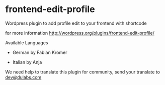 frontend-edit-profile
=====================

Wordpress plugin to add profile edit to your frontend with shortcode

for more information 
http://wordpress.org/plugins/frontend-edit-profile/

Available Languages

- German by Fabian Kromer

- Italian by Anja


We need help to translate this plugin for community,
send your translate to dev@dulabs.com
